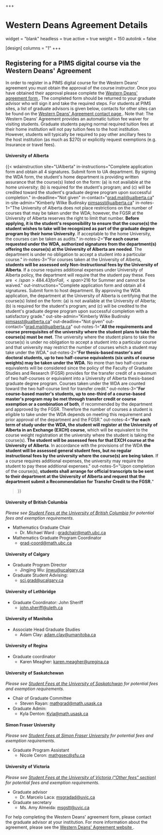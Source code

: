 +++
# Western Deans Agreement Details
widget = "blank"
headless = true
active = true
weight = 150
autolink = false

[design]
  columns = "1"
+++

## Registering for a PIMS digital course via the Western Deans' Agreement

In order to register in a PIMS digital course for the Western Deans' agreement
you must obtain the approval of the course instructor.  Once you have obtained
their approval please complete the <a target="_blank"
href="http://wcdgs.ca/content/dam/ex/wcdgs/Western-Deans-Agreement.pdf">Western
Deans' agreement form <i class="fas fa-file-pdf" aria-hidden="true"></i></a>.
The completed form should be returned to your graduate advisor who will sign it
and take the required steps. For students at PIMS sites, a list of graduate
advisors is given below, contacts for other sites can be found on the <a
target="_blank" href="http://wcdgs.ca/contact-us.html">Western Deans' Agreement
contact page <i class="fas fa-external-link-alt"></i></a>. Note that: The
Western Deans' Agreement provides an automatic tuition fee waiver for visiting
students. Graduate students paying normal required tuition fees at their home
institution will not pay tuition fees to the host institution. However, students
will typically be required to pay other ancillary fees to the host institution
(as much as $270) or explicitly request exemptions (e.g. Insurance or travel
fees).

<!--
<div class="form-group row">
    <label for="homeInstitution" class="col-lg-2 col-form-label">Home Institution</label>
    <select class="col-lg-4 form-control" aria-label="Select home institution" name="homeInstitution" id="homeInstitution">
      <option value="ua">University of Alberta</option
      <option value="ubc">University of British Columbia</option>
      <option value="uc">University of Calgary</option>
      <option value="ul">University of Lethbridge</option>
      <option value="um">University of Manitoba</option>
      <option value="ur">University of Regina</option>
      <option value="us">University of Saskatchewan</option>
      <option value="sfu">Simon Fraser University</option>
      <option value="uv">University of Victoria</option>
      <option value="uw">University of Washington</option>
    </select>
    <label for="remoteInstitution" class="col-lg-2 col-form-label">Remote Institution</label>
    <select class="col-lg-4 form-control" aria-label="Select remote institution" name="remoteInstitution" id="remoteInstitution">
      <option value="ua">University of Alberta</option
      <option value="ubc">University of British Columbia</option>
      <option value="uc">University of Calgary</option>
      <option value="ul">University of Lethbridge</option>
      <option value="um">University of Manitoba</option>
      <option value="ur">University of Regina</option>
      <option value="us">University of Saskatchewan</option>
      <option value="sfu">Simon Fraser University</option>
      <option value="uv">University of Victoria</option>
      <option value="uw">University of Washington</option>
    </select>
</div>
-->

#### University of Alberta

{{< wdainstruction 
  site="UAlberta"
  in-instructions="Complete application form and obtain all 4 signatures. Submit form to UA department. By signing the WDA form, the student's home department is providing written assurance that the course(s) listed on the form: (a) is not available at the home university; (b) is required for the student's program; and (c) will be credited toward the student's graduate degree program upon successful completion."
  in-deadline="Not given"
  in-contact="grad.mail@ualberta.ca"
  in-site-admin="Kimberly Wilke Budinsky pimsasst@ualberta.ca"
  in-notes-1="The University of Alberta does not place restrictions on the number of courses that may be taken under the WDA; however, the FGSR at the University of Alberta reserves the right to limit that number. **Before applying, it is the student's responsibility to ensure that the course(s) the student wishes to take will be recognized as part of the graduate degree program by their home University**. If acceptable to the home University, the courses can be taken as audits."
  in-notes-2="**For each course requested under the WDA, authorized signatures from the department(s) offering the course(s) at the University of Alberta are needed**. The department is under no obligation to accept a student into a particular course."
  in-notes-3="For courses taken at the University of Alberta, **students will be assessed only Non-Instructional fees by the University of Alberta**. If a course requires additional expenses under University of Alberta policy, the department will require that the student pay these.  Fees are <span>$</span>484.43 for Fall, <span>$</span>216 for Summer and cannot be waived."
  out-instructions="Complete application form and obtain all 4 signatures. Submit form to host department. By approving the WDA application, the department at the University of Alberta is certifying that the course(s) listed on the form: (a) is not available at the University of Alberta; (b) is required for the student's program; and (c) will be credited to the student's graduate degree program upon successful completion with a satisfactory grade."
  out-site-admin="Kimberly Wilke Budinsky pimsasst@ualberta.ca"
  out-deadline="Not given"
  out-contact="grad.mail@ualberta.ca"
  out-notes-1="**All the requirements and course prerequisites of the university where the student plans to take the course(s) must be met**. The university where the student plans to take the course(s) is under no obligation to accept a student into a particular course and that university may restrict the number of courses which a student may take under the WDA."
  out-notes-2="**For thesis-based master's and doctoral students, up to two half-course equivalents (six units of course weights) may be taken under the WDA**. No more than two half-course equivalents will be considered since the policy of the Faculty of Graduate Studies and Research (FGSR) provides for the transfer credit of a maximum of two half-courses or equivalent into a University of Alberta thesis-based graduate degree program. Courses taken under the WDA are counted toward the two half-course limit for transfer credit."
  out-notes-3="**For course-based master's students, up to one-third of a course-based master's program may be met through transfer credit or course exemption or a combination of both**, if recommended by the department and approved by the FGSR. Therefore the number of courses a student is eligible to take under the WDA depends on meeting this requirement and prior approval of the department and the FGSR."
  out-notes-4="**For each term of study under the WDA, the student will register at the University of Alberta in an Exchange (EXCH) course**, which will be equivalent to the course weight registration at the university where the student is taking the course(s). **The student will be assessed fees for that EXCH course at the University of Alberta**. In accordance with the provisions of the WDA **the student will be assessed general student fees, but no regular instructional fees by the university where the course(s) are being taken**. If a course requires additional expenses, the university may require the student to pay these additional expenses."
  out-notes-5="Upon completion of the course(s), **students shall arrange for official transcripts to be sent to their department at the University of Alberta and request that the department submit a Recommendation for Transfer Credit to the FGSR.**"
>}}

#### University of British Columbia
_Please see [Student Fees at the University of British
Columbia](https://www.grad.ubc.ca/prospective-students/tuition-fees-cost-living/graduate-student-fees) for
potential fees and exemption requirements._
 * Mathematics Graduate Chair
   - Dr. Michael Ward : gradchair@math.ubc.ca
 * Mathematics Graduate Program Coordinator 
   - grad-coord@math.ubc.ca

#### University of Calgary 
 * Graduate Program Director
   - Jingjing Wu: jinwu@ucalgary.ca
 * Graduate Student Advising:
   - sci.grad@ucalgary.ca

#### University of Lethbridge
 * Graduate Coordinator: John Sheriff 
   - john.sheriff@uleth.ca

#### University of Manitoba
 * Associate Head Graduate Studies
   - Adam Clay: adam.clay@umanitoba.ca

#### University of Regina
 * Graduate coordinator
   - Karen Meagher: karen.meagher@uregina.ca

#### University of Saskatchewan

_Please see [Student Fees at the University of
Saskatchwan](https://students.usask.ca/money/tuition-fees/graduate-tuition.php#Studentfees)
for potential fees and exemption requirements._

 * Chair of Graduate Committee
   - Steven Rayan: mathgrad@math.usask.ca
 * Graduate Admin:
   - Kyla Denton: Kyla@math.usask.ca



#### Simon Fraser University
_Please see [Student Fees at Simon Fraser
University](https://www.sfu.ca/gradstudies/apply/tuition-and-fees/fees.html) for
potential fees and exemption requirements._

 * Graduate Program Assistant
   - Nicole Ceron: mathgsec@sfu.ca


#### University of Victoria
_Please see [Student Fees at the University of
Victoria ("Other fees" section)](https://www.uvic.ca/calendar/grad/index.php#/policy/B146lofuE?bc=true&bcCurrent=03%20-%20Regulations%20Concerning%20Tuition%20Fees%20for%20Graduate%20Programs&bcGroup=Tuition%20and%20Other%20Fees&bcItemType=policies)
for potential fees and exemption requirements._

 * Graduate advisor
   - Dr. Marcelo Laca: msgradad@uvic.ca
 * Graduate secretary
   - Ms. Amy Almeida: msgstt@uvic.ca

For help completing the Western Deans' agreement form, please contact the
graduate advisor at your institution.  For more information about the agreement,
please see the <a target="_blank"
href="http://wcdgs.ca/western-deans-agreement.html">Western Deans' Agreement
website <i class="fas fa-external-link-alt"></i></a>.
